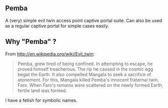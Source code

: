 Pemba
-----

A (very) simple evil twin access point captive portal suite. Can also be used as a regular captive portal for simple cases easily.

Why "Pemba" ?
-------------

From http://en.wikipedia.org/wiki/Evil_twin:

>Pemba, grew tired of being confined. In attempting to escape, he proved himself treacherous. The rip he caused in the cosmic egg begat the Earth. It also compelled Mangala to seek a sacrifice of atonement. For this, Mangala killed Pemba's innocent fraternal twin, Faro. When Faro's remains were scattered on the newly formed Earth, fertile land was formed.

I have a fetish for symbolic names.

